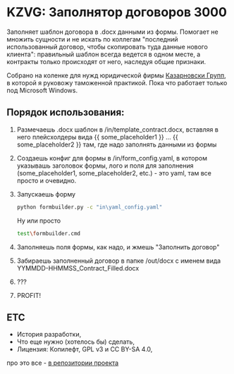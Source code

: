 # KZVG: Заполнятор договоров 3000

Заполняет шаблон договора в .docx данными из формы. Помогает не множить сущности и не искать по коллегам "последний использованный договор, чтобы скопировать туда данные нового клиента": правильный шаблон всегда ведется в одном месте, а контракты только происходят от него, наследуя общие признаки.

Собрано на коленке для нужд юридической фирмы [Казарновски Групп](https://kzvg.ru), в которой я руковожу таможенной практикой. Пока что работает только под Microsoft Windows.

## Порядок использования:

1. Размечаешь .docx шаблон в /in/template_contract.docx, вставляя в него плейсхолдеры вида {{ some_placeholder1 }} ... {{ some_placeholder2 }} там, где надо заполнять данными из формы
2. Создаешь конфиг для формы в /in/form_config.yaml, в котором указывашь заголовок формы, лого и поля для заполнения (some_placeholder1, some_placeholder2, etc.) - это yaml, там все просто и очевидно.
3. Запускаешь форму

    ``` bash
    python formbuilder.py -c "in\yaml_config.yaml"
    ```

    Ну или просто

    ``` bash
    test\formbuilder.cmd
    ```

4. Заполняешь поля формы, как надо, и жмешь "Заполнить договор"
5. Забираешь заполненный договор в папке /out/docx с именем вида YYMMDD-HHMMSS_Contract_Filled.docx
6. ???
7. PROFIT!

## ETC

- История разработки, 
- Что еще нужно (хотелось бы) сделать,
- Лицензия: Копилефт, GPL v3 и CC BY-SA 4.0,

про это все - [в репозитории проекта](https://github.com/medotkato/docbuilder)
